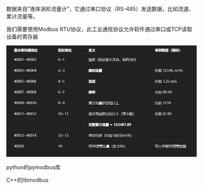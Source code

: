 数据来自“液体涡轮流量计”，它通过串口协议（RS-485）发送数据，比如流速、累计流量等。

我们需要使用Modbus RTU协议，此工业通信协议允许软件通过串口或TCP读取设备的寄存器

<img src="assets/image-20250507164502368.png" alt="image-20250507164502368" style="zoom:80%;" />



python的pymodbus库

C++的libmodbus
